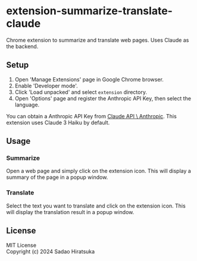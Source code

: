 # extension-summarize-translate-claude

Chrome extension to summarize and translate web pages. Uses Claude as the backend.

## Setup

1. Open 'Manage Extensions' page in Google Chrome browser.
2. Enable 'Developer mode'.
3. Click 'Load unpacked' and select `extension` directory.
4. Open 'Options' page and register the Anthropic API Key, then select the language.

You can obtain a Anthropic API Key from [Claude API \ Anthropic](https://www.anthropic.com/api).
This extension uses Claude 3 Haiku by default.

## Usage

### Summarize

Open a web page and simply click on the extension icon.
This will display a summary of the page in a popup window.

### Translate

Select the text you want to translate and click on the extension icon.
This will display the translation result in a popup window.

## License

MIT License  
Copyright (c) 2024 Sadao Hiratsuka
